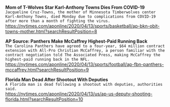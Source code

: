 **Mom of T-Wolves Star Karl-Anthony Towns Dies From COVID-19**\
`Jacqueline Cruz-Towns, the mother of Minnesota Timberwolves center Karl-Anthony Towns, died Monday due to complications from COVID-19 after more than a month of fighting the virus.`\
https://nytimes.com/aponline/2020/04/13/sports/basketball/ap-bkn-obit-towns-mother.html?searchResultPosition=8

**AP Source: Panthers Make McCaffrey Highest-Paid Running Back**\
`The Carolina Panthers have agreed to a four-year, $64 million contract extension with All-Pro Christian McCaffrey, a person familiar with the contract negotiation told The Associated Press, making McCaffrey the highest-paid running back in the NFL.`\
https://nytimes.com/aponline/2020/04/13/sports/football/ap-fbn-panthers-mccaffrey.html?searchResultPosition=9

**Florida Man Dead After Shootout With Deputies**\
`A Florida man is dead following a shootout with deputies, authorities said.`\
https://nytimes.com/aponline/2020/04/13/us/ap-us-deputy-shooting-florida.html?searchResultPosition=10

